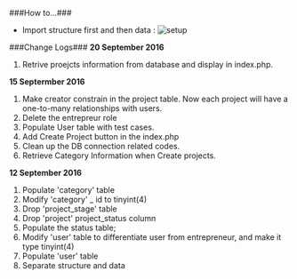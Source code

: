 ###How to...###
- Import structure first and then data : ![setup](figures/howtosetup.PNG)




###Change Logs###
**20 September 2016**
1. Retrive proejcts information from database and display in index.php.


**15 Septermber 2016**
1. Make creator constrain in the project table. Now each project will have a one-to-many relationships with users.
2. Delete the entrepreur role
3. Populate User table with test cases. 
4. Add Create Project button in the index.php
5. Clean up the DB connection related codes.
6. Retrieve Category Information when Create projects. 

**12 September 2016**  
1. Populate 'category' table
2. Modify 'category' _ id to tinyint(4)
3. Drop 'project_stage' table 
4. Drop 'project' project_status column 
5. Populate the status table;
6. Modify 'user' table to differentiate user from entrepreneur, and make it type tinyint(4)
7. Populate 'user' table
8. Separate structure and data 
